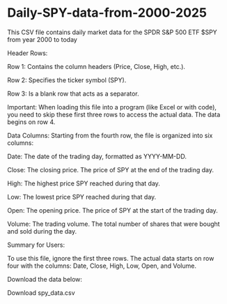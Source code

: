 # Daily-SPY-data-from-2000-2025
This CSV file contains daily market data for the SPDR S&amp;P 500 ETF $SPY from year 2000 to today

Header Rows:

Row 1: Contains the column headers (Price, Close, High, etc.).

Row 2: Specifies the ticker symbol (SPY).

Row 3: Is a blank row that acts as a separator.

Important: When loading this file into a program (like Excel or with code), you need to skip these first three rows to access the actual data. The data begins on row 4.

Data Columns:
Starting from the fourth row, the file is organized into six columns:

Date: The date of the trading day, formatted as YYYY-MM-DD.

Close: The closing price. The price of SPY at the end of the trading day.

High: The highest price SPY reached during that day.

Low: The lowest price SPY reached during that day.

Open: The opening price. The price of SPY at the start of the trading day.

Volume: The trading volume. The total number of shares that were bought and sold during the day.

Summary for Users:

To use this file, ignore the first three rows. The actual data starts on row four with the columns: Date, Close, High, Low, Open, and Volume.

Download the data below:

Download spy_data.csv
